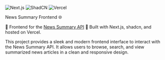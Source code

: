 ![Next.js](https://img.shields.io/badge/Next.js-13%2B-blue)
![ShadCN](https://img.shields.io/badge/ShadCN-2.0%2B-blue)
![Vercel](https://img.shields.io/badge/Vercel-3.0%2B-black)

News Summary Frontend 🌐

📰 Frontend for the [News Summary API](https://github.com/aidanjinn/newsAPI/tree/main)
🚀 Built with Next.js, shadcn, and hosted on Vercel.

This project provides a sleek and modern frontend interface to interact with the News Summary API. It allows users to browse, search, and view summarized news articles in a clean and responsive design.
